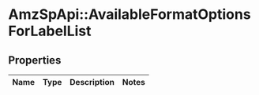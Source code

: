 # AmzSpApi::AvailableFormatOptionsForLabelList

## Properties
Name | Type | Description | Notes
------------ | ------------- | ------------- | -------------

